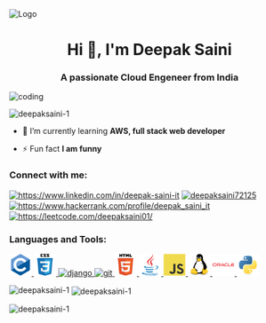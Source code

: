 <img style="width: 90vw;" src="https://t4.ftcdn.net/jpg/04/79/72/95/240_F_479729552_fvosxXnahfU9M6oUvY9omu6cxHkPy52d.jpg" alt="Logo">

<h1 align="center">Hi 👋, I'm Deepak Saini</h1>
<h3 align="center">A passionate Cloud Engeneer from India</h3>

<img width="400px" src="https://i.gifer.com/En1y.gif" alt="coding">

<p align="left"> <img src="https://komarev.com/ghpvc/?username=deepaksaini-1&label=Profile%20views&color=0e75b6&style=flat" alt="deepaksaini-1" /> </p>

- 🌱 I’m currently learning **AWS, full stack web developer**

- ⚡ Fun fact **I am funny**

<h3 align="left">Connect with me:</h3>
<p align="left">
<a href="https://linkedin.com/in/https://www.linkedin.com/in/deepak-saini-it" target="blank"><img align="center" src="https://raw.githubusercontent.com/rahuldkjain/github-profile-readme-generator/master/src/images/icons/Social/linked-in-alt.svg" alt="https://www.linkedin.com/in/deepak-saini-it" height="30" width="40" /></a>
<a href="https://instagram.com/deepaksaini72125" target="blank"><img align="center" src="https://raw.githubusercontent.com/rahuldkjain/github-profile-readme-generator/master/src/images/icons/Social/instagram.svg" alt="deepaksaini72125" height="30" width="40" /></a>
<a href="https://www.hackerrank.com/https://www.hackerrank.com/profile/deepak_saini_it" target="blank"><img align="center" src="https://raw.githubusercontent.com/rahuldkjain/github-profile-readme-generator/master/src/images/icons/Social/hackerrank.svg" alt="https://www.hackerrank.com/profile/deepak_saini_it" height="30" width="40" /></a>
<a href="https://www.leetcode.com/https://leetcode.com/deepaksaini01/" target="blank"><img align="center" src="https://raw.githubusercontent.com/rahuldkjain/github-profile-readme-generator/master/src/images/icons/Social/leet-code.svg" alt="https://leetcode.com/deepaksaini01/" height="30" width="40" /></a>
</p>

<h3 align="left">Languages and Tools:</h3>
<p align="left"> <a href="https://www.cprogramming.com/" target="_blank" rel="noreferrer"> <img src="https://raw.githubusercontent.com/devicons/devicon/master/icons/c/c-original.svg" alt="c" width="40" height="40"/> </a> <a href="https://www.w3schools.com/css/" target="_blank" rel="noreferrer"> <img src="https://raw.githubusercontent.com/devicons/devicon/master/icons/css3/css3-original-wordmark.svg" alt="css3" width="40" height="40"/> </a> <a href="https://www.djangoproject.com/" target="_blank" rel="noreferrer"> <img src="https://cdn.worldvectorlogo.com/logos/django.svg" alt="django" width="40" height="40"/> </a> <a href="https://git-scm.com/" target="_blank" rel="noreferrer"> <img src="https://www.vectorlogo.zone/logos/git-scm/git-scm-icon.svg" alt="git" width="40" height="40"/> </a> <a href="https://www.w3.org/html/" target="_blank" rel="noreferrer"> <img src="https://raw.githubusercontent.com/devicons/devicon/master/icons/html5/html5-original-wordmark.svg" alt="html5" width="40" height="40"/> </a> <a href="https://www.java.com" target="_blank" rel="noreferrer"> <img src="https://raw.githubusercontent.com/devicons/devicon/master/icons/java/java-original.svg" alt="java" width="40" height="40"/> </a> <a href="https://developer.mozilla.org/en-US/docs/Web/JavaScript" target="_blank" rel="noreferrer"> <img src="https://raw.githubusercontent.com/devicons/devicon/master/icons/javascript/javascript-original.svg" alt="javascript" width="40" height="40"/> </a> <a href="https://www.linux.org/" target="_blank" rel="noreferrer"> <img src="https://raw.githubusercontent.com/devicons/devicon/master/icons/linux/linux-original.svg" alt="linux" width="40" height="40"/> </a> <a href="https://www.oracle.com/" target="_blank" rel="noreferrer"> <img src="https://raw.githubusercontent.com/devicons/devicon/master/icons/oracle/oracle-original.svg" alt="oracle" width="40" height="40"/> </a> <a href="https://www.python.org" target="_blank" rel="noreferrer"> <img src="https://raw.githubusercontent.com/devicons/devicon/master/icons/python/python-original.svg" alt="python" width="40" height="40"/> </a> </p>

<p><img align="left" src="https://github-readme-stats.vercel.app/api/top-langs?username=deepaksaini-1&show_icons=true&locale=en&layout=compact" alt="deepaksaini-1" /></p>

<p>&nbsp;<img align="center" src="https://github-readme-stats.vercel.app/api?username=deepaksaini-1&show_icons=true&locale=en" alt="deepaksaini-1" /></p>

<p><img align="center" src="https://github-readme-streak-stats.herokuapp.com/?user=deepaksaini-1&" alt="deepaksaini-1" /></p>
